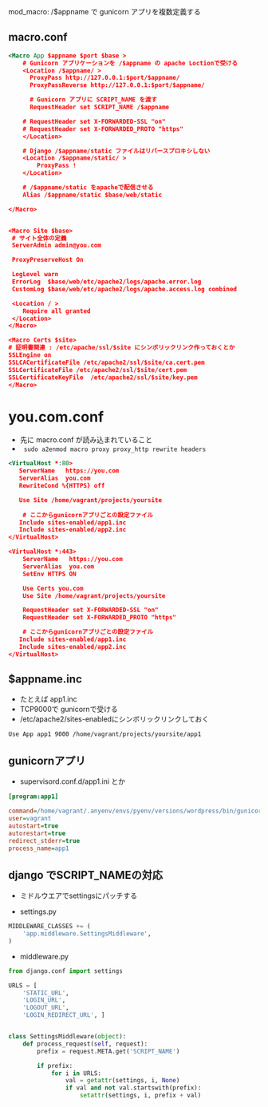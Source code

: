 mod_macro: /$appname で gunicorn アプリを複数定義する

## macro.conf

~~~xml
<Macro App $appname $port $base >
	# Gunicorn アプリケーションを /$appname の apache Loctionで受ける
    <Location /$appname/ >
      ProxyPass http://127.0.0.1:$port/$appname/
      ProxyPassReverse http://127.0.0.1:$port/$appname/

	  # Gunicorn アプリに SCRIPT_NAME を渡す
      RequestHeader set SCRIPT_NAME /$appname

    # RequestHeader set X-FORWARDED-SSL "on"
    # RequestHeader set X-FORWARDED_PROTO "https"
    </Location>

	# Django /$appname/static ファイルはリバースプロキシしない
    <Location /$appname/static/ >
        ProxyPass !
    </Location>

	# /$appname/static をapacheで配信させる
    Alias /$appname/static $base/web/static

</Macro>


<Macro Site $base>
 # サイト全体の定義
 ServerAdmin admin@you.com

 ProxyPreserveHost On

 LogLevel warn
 ErrorLog  $base/web/etc/apache2/logs/apache.error.log
 CustomLog $base/web/etc/apache2/logs/apache.access.log combined

 <Location / >
    Require all granted
 </Location>
</Macro>

<Macro Certs $site>
# 証明書関連 : /etc/apache/ssl/$site にシンボリックリンク作っておくとか
SSLEngine on
SSLCACertificateFile /etc/apache2/ssl/$site/ca.cert.pem
SSLCertificateFile /etc/apache2/ssl/$site/cert.pem
SSLCertificateKeyFile  /etc/apache2/ssl/$site/key.pem
</Macro>
~~~

# you.com.conf

- 先に macro.conf が読み込まれていること
- ` sudo a2enmod macro proxy proxy_http rewrite headers`

~~~xml
<VirtualHost *:80>
   ServerName   https://you.com
   ServerAlias  you.com
   RewriteCond %{HTTPS} off

   Use Site /home/vagrant/projects/yoursite
   
	# ここからgunicornアプリごとの設定ファイル
   Include sites-enabled/app1.inc
   Include sites-enabled/app2.inc
</VirtualHost>

<VirtualHost *:443>
    ServerName   https://you.com
    ServerAlias  you.com
    SetEnv HTTPS ON

    Use Certs you.com
    Use Site /home/vagrant/projects/yoursite

    RequestHeader set X-FORWARDED-SSL "on"
    RequestHeader set X-FORWARDED_PROTO "https"

	# ここからgunicornアプリごとの設定ファイル
   Include sites-enabled/app1.inc
   Include sites-enabled/app2.inc
</VirtualHost>
~~~

## $appname.inc

- たとえば app1.inc
- TCP9000で gunicornで受ける
- /etc/apache2/sites-enabledにシンボリックリンクしておく

~~~
Use App app1 9000 /home/vagrant/projects/yoursite/app1
~~~

## gunicornアプリ

- supervisord.conf.d/app1.ini とか

~~~ini
[program:app1]

command=/home/vagrant/.anyenv/envs/pyenv/versions/wordpress/bin/gunicorn -c /home/vagrant/projects/yoursite/web/app/gunicorn.py app.wsgi:application  -b 127.0.0.1:9000
user=vagrant
autostart=true
autorestart=true
redirect_stderr=true
process_name=app1
~~~

## django でSCRIPT_NAMEの対応
- ミドルウエアでsettingsにパッチする

- settings.py

~~~py
MIDDLEWARE_CLASSES += (
    'app.middleware.SettingsMiddleware',   
)
~~~

- middleware.py

~~~py
from django.conf import settings

URLS = [
    'STATIC_URL',
    'LOGIN_URL',
    'LOGOUT_URL',
    'LOGIN_REDIRECT_URL', ]


class SettingsMiddleware(object):
    def process_request(self, request):
        prefix = request.META.get('SCRIPT_NAME')

        if prefix:
            for i in URLS:
                val = getattr(settings, i, None)
                if val and not val.startswith(prefix):
                    setattr(settings, i, prefix + val)
~~~                    
